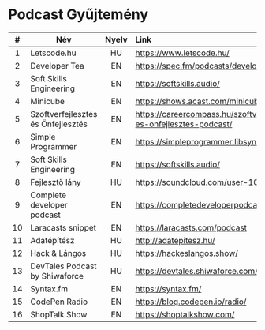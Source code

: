 # Podcast Gyűjtemény

|  #  | Név                                | Nyelv | Link                                                                 |
| :-: | ---------------------------------- | :---: | :------------------------------------------------------------------- |
|  1  | Letscode.hu                        |  HU   | https://www.letscode.hu/                                             |
|  2  | Developer Tea                      |  EN   | https://spec.fm/podcasts/developer-tea                               |
|  3  | Soft Skills Engineering            |  EN   | https://softskills.audio/                                            |
|  4  | Minicube                           |  EN   | https://shows.acast.com/minicube/                                    |
|  5  | Szoftverfejlesztés és Önfejlesztés |  EN   | https://careercompass.hu/szoftverfejlesztes-es-onfejlesztes-podcast/ |
|  6  | Simple Programmer                  |  EN   | https://simpleprogrammer.libsyn.com/podcast                          |
|  7  | Soft Skills Engineering            |  EN   | https://softskills.audio/                                            |
|  8  | Fejlesztő lány                     |  HU   | https://soundcloud.com/user-107922785                                |
|  9  | Complete developer podcast         |  EN   | https://completedeveloperpodcast.com/                                |
| 10  | Laracasts snippet                  |  EN   | https://laracasts.com/podcast                                        |
| 11  | Adatépítész                        |  HU   | http://adatepitesz.hu/                                               |
| 12  | Hack & Lángos                      |  HU   | https://hackeslangos.show/                                           |
| 13  | DevTales Podcast by Shiwaforce     |  HU   | https://devtales.shiwaforce.com/                                     |
| 14  | Syntax.fm                          |  EN   | https://syntax.fm/                                                   |
| 15  | CodePen Radio                      |  EN   | https://blog.codepen.io/radio/                                       |
| 16  | ShopTalk Show                      |  EN   | https://shoptalkshow.com/                                            |
